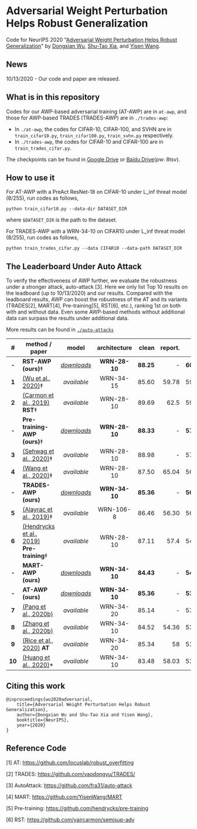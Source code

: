 # Adversarial Weight Perturbation Helps Robust Generalization

Code for NeurIPS 2020 "[Adversarial Weight Perturbation Helps Robust Generalization](https://arxiv.org/pdf/2004.05884.pdf)" by [Dongxian Wu](https://scholar.google.com/citations?user=ZQzqQqwAAAAJ&hl=en&oi=ao), [Shu-Tao Xia](https://scholar.google.com/citations?user=koAXTXgAAAAJ&hl=en&oi=ao), and [Yisen Wang](https://sites.google.com/site/csyisenwang/).

## News

10/13/2020 - Our code and paper are released.

## What is in this repository

Codes for our AWP-based adversarial training (AT-AWP) are in `at-awp`, and those for AWP-based TRADES (TRADES-AWP) are in `./trades-awp`:
- In `./at-awp`, the codes for CIFAR-10, CIFAR-100, and SVHN are in `train_cifar10.py`, `train_cifar100.py`, `train_svhn.py` respectively.
- In `./trades-awp`, the codes for CIFAR-10 and CIFAR-100 are in `train_trades_cifar.py`.

The checkpoints can be found in [Google Drive](https://drive.google.com/drive/folders/1K1hvOZ4qTWYil3hv32IDoyr_xGjf4ZN-?usp=sharing) or [Baidu Drive](https://pan.baidu.com/s/1ZtY3RweP10m_ev0XF5zB6A)(pw: 8tsv).

## How to use it

For AT-AWP with a PreAct ResNet-18 on CIFAR-10 under L_inf threat model (8/255), run codes as follows, 
```
python train_cifar10.py --data-dir DATASET_DIR
```
where `$DATASET_DIR` is the path to the dataset. 

For TRADES-AWP with a WRN-34-10 on CIFAR10 under L_inf threat model (8/255), run codes as follows,
```
python train_trades_cifar.py --data CIFAR10 --data-path DATASET_DIR
```
## The Leaderboard Under Auto Attack

To verify the effectiveness of AWP further, we evaluate the robustness under a stronger attack, auto-attack [3]. Here we only list Top 10 results on the leadboard (up to 10/13/2020) and our results. Compared with the leadboard results, AWP can boost the robustness of the AT and its variants (TRADES[2], MART[4], Pre-training[5], RST[6], etc.), ranking 1st on both with and without data. Even some AWP-based methods without additional data can surpass the results under additional data. 

More results can be found in [`./auto-attacks`](https://github.com/csdongxian/AWP/tree/main/auto_attacks)

|#    |method / paper           |model     |architecture |clean         |report. |AA  |
|:---:|---|:---:|:---:|---:|---:|---:|
|**-**| **RST-AWP (ours)**‡| [*downloads*](https://drive.google.com/file/d/1sSjh4i2imdoprw_JcPj2cZzrJm0RIRI6/view?usp=sharing)| **WRN-28-10**| **88.25**| - | **60.04**|
|**1**| [(Wu et al., 2020)](https://arxiv.org/abs/2010.01279)‡| *available*| WRN-34-15| 85.60| 59.78| 59.78|
|**2**| [(Carmon et al., 2019)](https://arxiv.org/abs/1905.13736) **RST**‡| *available*| WRN-28-10| 89.69| 62.5| 59.53|
|**-**| **Pre-training-AWP (ours)**‡| [*downloads*](https://drive.google.com/file/d/1xwisiNlxqoODnkJ2pP4g8wHD3tBgk7AM/view?usp=sharing)| **WRN-28-10**| **88.33**| - | **57.39**|
|**3**| [(Sehwag et al., 2020)](https://github.com/fra31/auto-attack/issues/7)‡| *available*| WRN-28-10| 88.98| -| 57.14|
|**4**| [(Wang et al., 2020)](https://openreview.net/forum?id=rklOg6EFwS)‡| *available*| WRN-28-10| 87.50| 65.04| 56.29|
|**-**| **TRADES-AWP (ours)**| [*downloads*](https://drive.google.com/file/d/1hlVTLZkveYGWpE9-46Wp5NVZt1slz-1T/view?usp=sharing)| **WRN-34-10**| **85.36**| - | **56.17**|
|**5**| [(Alayrac et al., 2019)](https://arxiv.org/abs/1905.13725)‡| *available*| WRN-106-8| 86.46| 56.30| 56.03|
|**6**| [(Hendrycks et al., 2019)](https://arxiv.org/abs/1901.09960) **Pre-training**‡| *available*| WRN-28-10| 87.11| 57.4| 54.92|
|**-**| **MART-AWP (ours)**| [*downloads*](https://drive.google.com/file/d/1RwHjupK2dshNHm_4fK3h1-Ys0RckhXvH/view?usp=sharing)| **WRN-34-10**| **84.43**| - | **54.23**|
|**-**| **AT-AWP (ours)**| [*downloads*](https://drive.google.com/file/d/1iNfy-yTUEPuSK2uHO5tiFdEBehmQWbbN/view?usp=sharing)| **WRN-34-10**| **85.36**| - | **53.97**|
|**7**| [(Pang et al., 2020b)](https://arxiv.org/abs/2002.08619)| *available*| WRN-34-20| 85.14| -| 53.74|
|**8**| [(Zhang et al., 2020b)](https://arxiv.org/abs/2002.11242)| *available*| WRN-34-10| 84.52| 54.36| 53.51|
|**9**| [(Rice et al., 2020)](https://arxiv.org/abs/2002.11569) **AT**| *available*| WRN-34-20| 85.34| 58| 53.42|
|**10**| [(Huang et al., 2020)](https://arxiv.org/abs/2002.10319)\*| *available*| WRN-34-10| 83.48| 58.03| 53.34|

## Citing this work
```
@inproceedings{wu2020adversarial,
    title={Adversarial Weight Perturbation Helps Robust Generalization},
    author={Dongxian Wu and Shu-Tao Xia and Yisen Wang},
    booktitle={NeurIPS},
    year={2020}
}
```


## Reference Code
[1] AT: https://github.com/locuslab/robust_overfitting

[2] TRADES: https://github.com/yaodongyu/TRADES/

[3] AutoAttack: https://github.com/fra31/auto-attack

[4] MART: https://github.com/YisenWang/MART

[5] Pre-training: https://github.com/hendrycks/pre-training

[6] RST: https://github.com/yaircarmon/semisup-adv
